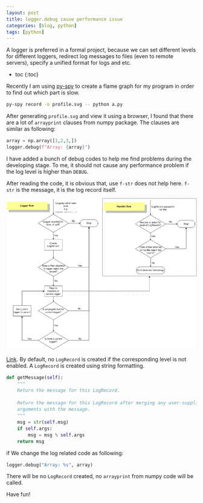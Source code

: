 ```yaml
---
layout: post
title: logger.debug cause performance issue
categories: [blog, python]
tags: [python]
---
```


A logger is preferred in a formal project, because we can set different levels
for different loggers, redirect log messages to files (even to remote servers), specify
a unified format for logs and etc.

+ toc
{:toc}

Recently I am using [py-spy](https://github.com/benfred/py-spy) to create a flame
graph for my program in order to find out which part is slow.

```bash
py-spy record -o profile.svg -- python a.py
```

After generating `profile.svg` and view it using a browser, I found that there are a
lot of `arrayprint` clauses from numpy package. The clauses are similar  as following:

```python
array = np.array([1,2,3,])
logger.debug(f"Array: {array}")
```

I have added a bunch of debug codes to help me find problems during the
developing stage. To me, it should not cause any performance problem if the log
level is higher than `DEBUG`.

After reading the code, it is obvious that, use `f-str` does not help here.
`f-str` is the message, it is the log record itself.

![Log flow](/images/python/logging_flow.png)

[Link](https://docs.python.org/3/howto/logging.html#logging-flow). By default,
no `LogRecord` is created if the corresponding level is not enabled.
A `LogRecord` is created using string formatting.

```python
def getMessage(self):
    """
    Return the message for this LogRecord.

    Return the message for this LogRecord after merging any user-supplied
    arguments with the message.
    """
    msg = str(self.msg)
    if self.args:
        msg = msg % self.args
    return msg
```

if We change the log related code as following:

```python
logger.debug("Array: %s", array)
```

There will be no `LogRecord` created, no `arrayprint` from numpy code will be called.


Have fun!

